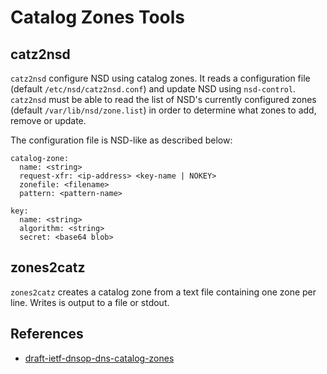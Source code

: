 # Catalog Zones Tools

## catz2nsd

`catz2nsd` configure NSD using catalog zones. It reads a configuration file (default `/etc/nsd/catz2nsd.conf`) and update NSD using `nsd-control`. `catz2nsd` must be able to read the list of NSD's currently configured zones (default `/var/lib/nsd/zone.list`) in order to determine what zones to add, remove or update.

The configuration file is NSD-like as described below:

    catalog-zone:
      name: <string>
      request-xfr: <ip-address> <key-name | NOKEY>
      zonefile: <filename>
      pattern: <pattern-name>

    key:
      name: <string>
      algorithm: <string>
      secret: <base64 blob>

## zones2catz

`zones2catz` creates a catalog zone from a text file containing one zone per line. Writes is output to a file or stdout.

## References

- [draft-ietf-dnsop-dns-catalog-zones](https://datatracker.ietf.org/doc/html/draft-ietf-dnsop-dns-catalog-zones)

